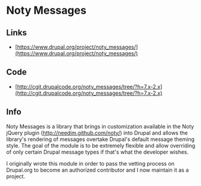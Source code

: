 # Noty Messages

## Links
*  [https://www.drupal.org/project/noty_messages/](https://www.drupal.org/project/noty_messages/)

## Code
* [http://cgit.drupalcode.org/noty_messages/tree/?h=7.x-2.x](http://cgit.drupalcode.org/noty_messages/tree/?h=7.x-2.x)

## Info
Noty Messages is a library that brings in customization available in the Noty
jQuery plugin (http://needim.github.com/noty/) into Drupal and allows the library's rendering of messages overtake Drupal's default message theming style. The goal of the module is to be extremely flexible and allow overriding of only certain Drupal message types if that's what the developer wishes.

I originally wrote this module in order to pass the vetting process on Drupal.org to become an authorized contributor and I now maintain it as a project. 